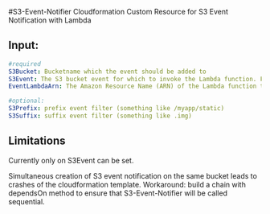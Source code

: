 #S3-Event-Notifier
Cloudformation Custom Resource for S3 Event Notification with Lambda

## Input:
``` yaml
#required
S3Bucket: Bucketname which the event should be added to 
S3Event: The S3 bucket event for which to invoke the Lambda function. For more information, see Supported Event Types in the Amazon Simple Storage Service Developer Guide.
EventLambdaArn: The Amazon Resource Name (ARN) of the Lambda function that Amazon S3 invokes when the specified event type occurs.             

#optional:
S3Prefix: prefix event filter (something like /myapp/static)
S3Suffix: suffix event filter (something like .img)

```

## Limitations

Currently only on S3Event can be set.

Simultaneous creation of S3 event notification on the same bucket leads to crashes of the cloudformation template.
Workaround: build a chain with dependsOn method to ensure that S3-Event-Notifier will be called sequential.